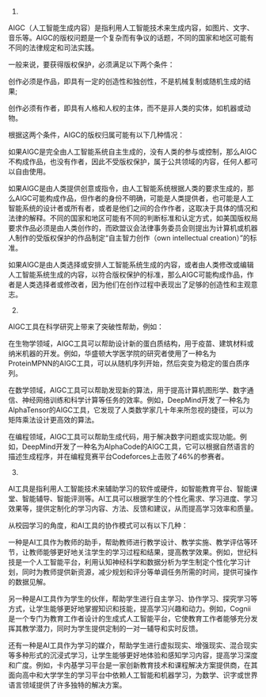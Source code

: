 1.
AIGC（人工智能生成内容）是指利用人工智能技术来生成内容，如图片、文字、音乐等。AIGC的版权问题是一个复杂而有争议的话题，不同的国家和地区可能有不同的法律规定和司法实践。

一般来说，要获得版权保护，必须满足以下两个条件：

创作必须是作品，即具有一定的创造性和独创性，不是机械复制或随机生成的结果;

创作必须有作者，即具有人格和人权的主体，而不是非人类的实体，如机器或动物。

根据这两个条件，AIGC的版权归属可能有以下几种情况：

如果AIGC是完全由人工智能系统自主生成的，没有人类的参与或控制，那么AIGC不构成作品，也没有作者，因此不受版权保护，属于公共领域的内容，任何人都可以自由使用。

如果AIGC是由人类提供创意或指令，由人工智能系统根据人类的要求生成的，那么AIGC可能构成作品，但作者的身份不明确，可能是人类提供者，也可能是人工智能系统的设计者或所有者，或者是他们之间的合作作者，这取决于具体的情况和法律的解释。不同的国家和地区可能有不同的判断标准和认定方式，如美国版权局要求作品必须是由人类创作的，而欧盟议会法律事务委员会则提出为计算机或机器人制作的受版权保护的作品制定“自主智力创作（own intellectual creation）”的标准。

如果AIGC是由人类选择或安排人工智能系统生成的内容，或者由人类修改或编辑人工智能系统生成的内容，以符合版权保护的标准，那么AIGC可能构成作品，作者是人类选择者或修改者，因为他们在创作过程中表现出了足够的创造性和主观意志。

2.
AIGC工具在科学研究上带来了突破性帮助，例如：

在生物学领域，AIGC工具可以帮助设计新的蛋白质结构，用于疫苗、建筑材料或纳米机器的开发。例如，华盛顿大学医学院的研究者使用了一种名为ProteinMPNN的AIGC工具，可以从随机序列开始，然后突变为稳定的蛋白质序列。

在数学领域，AIGC工具可以帮助发现新的算法，用于提高计算机图形学、数字通信、神经网络训练和科学计算等任务的效率。例如，DeepMind开发了一种名为AlphaTensor的AIGC工具，它发现了人类数学家几十年来所忽视的捷径，可以为矩阵乘法设计更高效的算法。

在编程领域，AIGC工具可以帮助生成代码，用于解决数字问题或实现功能。例如，DeepMind开发了一种名为AlphaCode的AIGC工具，它可以根据自然语言的描述生成程序，并在编程竞赛平台Codeforces上击败了46%的参赛者。

3.
AI工具是指利用人工智能技术来辅助学习的软件或硬件，如智能教育平台、智能课堂、智能辅导、智能评测等。AI工具可以根据学生的个性化需求、学习进度、学习效果等，提供定制化的学习内容、方法、反馈和建议，从而提高学习效率和质量。

从校园学习的角度，和AI工具的协作模式可以有以下几种：

一种是AI工具作为教师的助手，帮助教师进行教学设计、教学实施、教学评估等环节，让教师能够更好地关注学生的学习过程和结果，提高教学效果。例如，世纪科技是一个人工智能平台，利用认知神经科学和数据分析为学生制定个性化学习计划，同时为教师提供新资源，减少规划和评分等单调任务所需的时间，提供可操作的数据见解。

另一种是AI工具作为学生的伙伴，帮助学生进行自主学习、协作学习、探究学习等方式，让学生能够更好地掌握知识和技能，提高学习兴趣和动力。例如，Cognii是一个专门为教育工作者设计的生成式人工智能平台，它使教育工作者能够充分发挥其教学潜力，同时为学生提供定制的一对一辅导和实时反馈。

还有一种是AI工具作为学习的媒介，帮助学生进行虚拟现实、增强现实、混合现实等多种形式的沉浸式学习，让学生能够更好地体验和感知学习内容，提高学习深度和广度。例如，卡内基学习平台是一家创新教育技术和课程解决方案提供商，在其面向高中和大学学生的学习平台中依赖人工智能和机器学习，为数学、识字或世界语言领域提供了许多独特的解决方案。